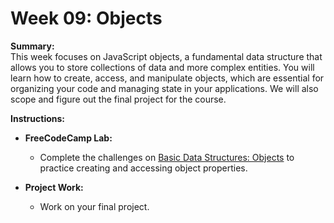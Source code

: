 # Week 09: Objects

**Summary:**  
This week focuses on JavaScript objects, a fundamental data structure that allows you to store collections of data and more complex entities. You will learn how to create, access, and manipulate objects, which are essential for organizing your code and managing state in your applications.
We will also scope and figure out the final project for the course.

**Instructions:**

- **FreeCodeCamp Lab:**

  - Complete the challenges on [Basic Data Structures: Objects](https://www.freecodecamp.org/learn/javascript-algorithms-and-data-structures/basic-data-structures/) to practice creating and accessing object properties.

- **Project Work:**
  - Work on your final project.
